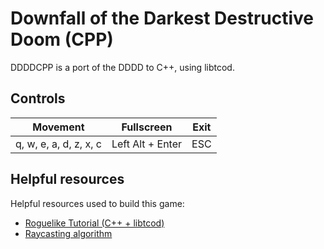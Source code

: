 # Downfall of the Darkest Destructive Doom (CPP)
 DDDDCPP is a port of the DDDD to C++, using libtcod.

## Controls

|         Movement       |    Fullscreen    | Exit |
|:----------------------:|:----------------:|:----:|
| q, w, e, a, d, z, x, c | Left Alt + Enter | ESC |


## Helpful resources
Helpful resources used to build this game:

* [Roguelike Tutorial (C++ + libtcod)](http://www.roguebasin.com/index.php?title=Complete_roguelike_tutorial_using_C%2B%2B_and_libtcod_-_part_1:_setting_up)
* [Raycasting algorithm](http://www.roguebasin.com/index.php?title=Raycasting_in_python)
